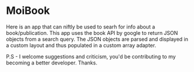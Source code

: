 # MoiBook
Here is an app that can niftly be used to searh for info about a book/publication.
This app uses the book API by google to return JSON objects from a search query.
The JSON objects are parsed and displayed in a custom layout and thus populated in a custom array adapter.

P.S - I welcome suggestions and criticism, you'd be contributing to my becoming a better developer. Thanks.
